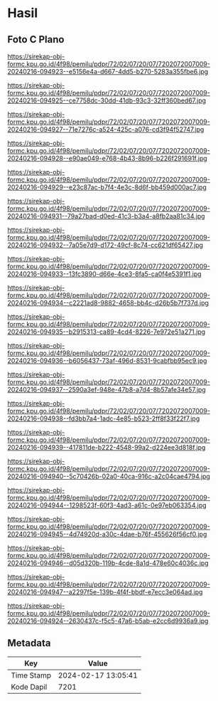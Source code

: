 # Hasil

## Foto C Plano

https://sirekap-obj-formc.kpu.go.id/4f98/pemilu/pdpr/72/02/07/20/07/7202072007009-20240216-094923--e5156e4a-d667-4dd5-b270-5283a355fbe6.jpg

https://sirekap-obj-formc.kpu.go.id/4f98/pemilu/pdpr/72/02/07/20/07/7202072007009-20240216-094925--ce7758dc-30dd-41db-93c3-32ff360bed67.jpg

https://sirekap-obj-formc.kpu.go.id/4f98/pemilu/pdpr/72/02/07/20/07/7202072007009-20240216-094927--71e7276c-a524-425c-a076-cd3f94f52747.jpg

https://sirekap-obj-formc.kpu.go.id/4f98/pemilu/pdpr/72/02/07/20/07/7202072007009-20240216-094928--e90ae049-e768-4b43-8b96-b226f291691f.jpg

https://sirekap-obj-formc.kpu.go.id/4f98/pemilu/pdpr/72/02/07/20/07/7202072007009-20240216-094929--e23c87ac-b7f4-4e3c-8d6f-bb459d000ac7.jpg

https://sirekap-obj-formc.kpu.go.id/4f98/pemilu/pdpr/72/02/07/20/07/7202072007009-20240216-094931--79a27bad-d0ed-41c3-b3a4-a8fb2aa81c34.jpg

https://sirekap-obj-formc.kpu.go.id/4f98/pemilu/pdpr/72/02/07/20/07/7202072007009-20240216-094932--7a05e7d9-d172-49cf-8c74-cc621df65427.jpg

https://sirekap-obj-formc.kpu.go.id/4f98/pemilu/pdpr/72/02/07/20/07/7202072007009-20240216-094933--13fc3890-d66e-4ce3-8fa5-ca0f4e5391f1.jpg

https://sirekap-obj-formc.kpu.go.id/4f98/pemilu/pdpr/72/02/07/20/07/7202072007009-20240216-094934--c2221ad8-9882-4658-bb4c-d26b5b7f737d.jpg

https://sirekap-obj-formc.kpu.go.id/4f98/pemilu/pdpr/72/02/07/20/07/7202072007009-20240216-094935--b2915313-ca89-4cd4-8226-7e972e51a271.jpg

https://sirekap-obj-formc.kpu.go.id/4f98/pemilu/pdpr/72/02/07/20/07/7202072007009-20240216-094936--b6056437-73af-496d-8531-9cabfbb95ec9.jpg

https://sirekap-obj-formc.kpu.go.id/4f98/pemilu/pdpr/72/02/07/20/07/7202072007009-20240216-094937--2590a3ef-948e-47b8-a7d4-8b57afe34e57.jpg

https://sirekap-obj-formc.kpu.go.id/4f98/pemilu/pdpr/72/02/07/20/07/7202072007009-20240216-094938--fd3bb7a4-1adc-4e85-b523-2ff8f33f22f7.jpg

https://sirekap-obj-formc.kpu.go.id/4f98/pemilu/pdpr/72/02/07/20/07/7202072007009-20240216-094939--417811de-b222-4548-99a2-d224ee3d818f.jpg

https://sirekap-obj-formc.kpu.go.id/4f98/pemilu/pdpr/72/02/07/20/07/7202072007009-20240216-094940--5c70426b-02a0-40ca-916c-a2c04cae4794.jpg

https://sirekap-obj-formc.kpu.go.id/4f98/pemilu/pdpr/72/02/07/20/07/7202072007009-20240216-094944--1298523f-60f3-4ad3-a61c-0e97eb063354.jpg

https://sirekap-obj-formc.kpu.go.id/4f98/pemilu/pdpr/72/02/07/20/07/7202072007009-20240216-094945--4d74920d-a30c-4dae-b76f-455626f56cf0.jpg

https://sirekap-obj-formc.kpu.go.id/4f98/pemilu/pdpr/72/02/07/20/07/7202072007009-20240216-094946--d05d320b-119b-4cde-8a1d-478e60c4036c.jpg

https://sirekap-obj-formc.kpu.go.id/4f98/pemilu/pdpr/72/02/07/20/07/7202072007009-20240216-094947--a2297f5e-139b-4f4f-bbdf-e7ecc3e064ad.jpg

https://sirekap-obj-formc.kpu.go.id/4f98/pemilu/pdpr/72/02/07/20/07/7202072007009-20240216-094924--2630437c-f5c5-47a6-b5ab-e2cc6d9936a9.jpg


## Metadata

| Key        | Value               |
| ---------- | ------------------- |
| Time Stamp | 2024-02-17 13:05:41 |
| Kode Dapil | 7201                |




